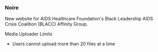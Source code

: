 ### Noire

New website for AIDS Healthcare Foundation's Black Leadership AIDS Crisis Coalition (BLACC) Affinity Group.

Media Uploader Limits
- Users cannot upload more than 20 files at a time
